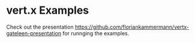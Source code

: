 # vert.x Examples

Check out the presentation https://github.com/floriankammermann/vertx-gateleen-presentation for runnging the examples.
